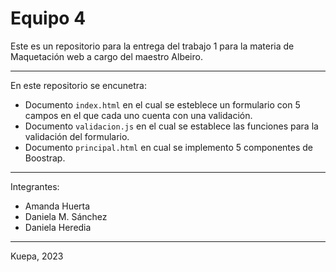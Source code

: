# Equipo 4

Este es un repositorio para la entrega del trabajo 1 para la materia de Maquetación web a cargo del maestro Albeiro.

---
En este repositorio se encunetra:
- Documento `index.html` en el cual se esteblece un formulario con 5 campos en el que cada uno cuenta con una validación.
- Documento `validacion.js` en el cual se establece las funciones para la validación del formulario.
- Documento `principal.html` en cual se implemento 5 componentes de Boostrap.
---
Integrantes:
- Amanda Huerta
- Daniela M. Sánchez
- Daniela Heredia
---
Kuepa, 2023
